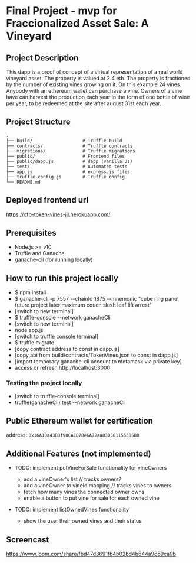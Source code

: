 
# Final Project - mvp for Fraccionalized Asset Sale: A Vineyard

## Project Description
This dapp is a proof of concept of a virtual representation of a real world vineyard asset. The property is valued at 2.4 eth. The property is fractioned by the number of existing vines growing on it. On this example 24 vines. Anybody with an ethereum wallet can purchase a vine. Owners of a vine have can harvest the production each year in the form of one bottle of wine per year, to be redeemed at the site after august 31st each year.

## Project Structure
```
.
├── build/                   # Truffle build 
├── contracts/               # Truffle contracts 
├── migrations/              # Truffle migrations 
├── public/                  # Frontend files
├── public/dapp.js           # dapp (vanilla Js)
├── test/                    # Automated tests 
├── app.js                   # express.js files
├── truffle-config.js        # Truffle config
└── README.md

```

## Deployed frontend url

https://cfp-token-vines-jjl.herokuapp.com/


## Prerequisites

- Node.js >= v10
- Truffle and Ganache
- ganache-cli (for running locally) 

## How to run this project locally

- $ npm install
- $ ganache-cli -p 7557 --chainId 1875 --mnemonic "cube ring panel future project later maximum couch slush leaf lift arrest"
- [switch to new terminal]
- $ truffle-console --network ganacheCli
- [switch to new terminal]
- node app.js
- [switch to truffle console terminal]
- $ truffle migrate 
- [copy contract address to const in dapp.js]
- [copy abi from build/contracts/TokenVines.json to const in dapp.js]
- [import temporary ganache-cli account to metamask via private key]
- access or refresh http://localhost:3000

### Testing the project locally

- [switch to truffle-console terminal] 
- truffle(ganacheCli) test --network ganacheCli

## Public Ethereum wallet for certification

address: `0x16A10a43B3f98CACD7Be6A72aa830561155385B0`

## Additional Features (not implemented)

- TODO: implement putVineForSale functionality for vineOwners

    - add a vineOwner's list // tracks owners?
    - add a vineOwner to vineId mapping // tracks vines to owners
    - fetch how many vines the connected owner owns
    - enable a button to put vine for sale for each owned vine

- TODO: implement listOwnedVines functionality
    - show the user their owned vines and their status

## Screencast

https://www.loom.com/share/fbd47d3691fb4b02bd4b644a9659ca9b